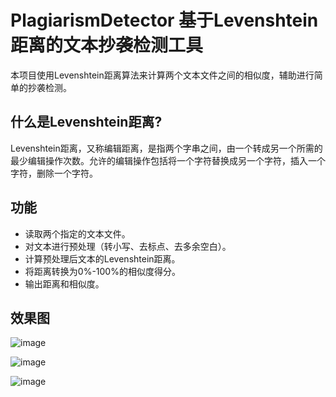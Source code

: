 # PlagiarismDetector  基于Levenshtein距离的文本抄袭检测工具

本项目使用Levenshtein距离算法来计算两个文本文件之间的相似度，辅助进行简单的抄袭检测。

## 什么是Levenshtein距离?

Levenshtein距离，又称编辑距离，是指两个字串之间，由一个转成另一个所需的最少编辑操作次数。允许的编辑操作包括将一个字符替换成另一个字符，插入一个字符，删除一个字符。

## 功能

- 读取两个指定的文本文件。
- 对文本进行预处理（转小写、去标点、去多余空白）。
- 计算预处理后文本的Levenshtein距离。
- 将距离转换为0%-100%的相似度得分。
- 输出距离和相似度。

## 效果图

![image](https://github.com/user-attachments/assets/d9654225-2347-4ef8-817e-9781b2b34820)

![image](https://github.com/user-attachments/assets/fadf1ccc-c136-4eee-b554-352d959675d1)

![image](https://github.com/user-attachments/assets/8bac095d-25ab-4662-892b-023882b34dfc)
